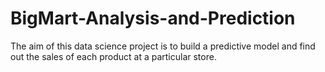 # BigMart-Analysis-and-Prediction
The aim of this data science project is to build a predictive model and find out the sales of each product at a particular store.
